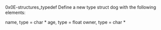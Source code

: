 0x0E-structures_typedef
Define a new type struct dog with the following elements:

name, type = char *
age, type = float
owner, type = char *

